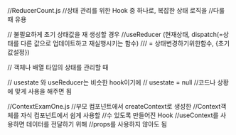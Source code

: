 //ReducerCount.js
//상태 관리를 위한 Hook 중 하나로, 복잡한 상태 로직을
//다룰 때 유용

// 불필요하게 초기 상태값을 재 생성할 경우
//useReducer (현재상태, dispatch(=상태를 다른 값으로 업데이트하고 재실행시키는 함수)
/// = 상태변경하기위한함수, {초기값설정})

// 객체나 배열 타입의 상태를 관리할 때

// usestate 와 useReducer는 비슷한 hook이기에
// usestate = null
//코드나 상황에 맞게 사용을 해주면 됨

//ContextExamOne.js
//부모 컴포넌트에서 createContext로 생성한
//Context객체를 자식 컴포넌트에서 쉽게 사용할
//수 있도록 만들어진 Hook
//useContext를 사용하면 데이터를 전달하기 위해
//props를 사용하지 않아도 됨
